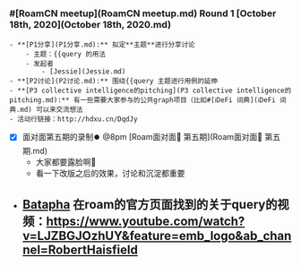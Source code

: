 
### #[RoamCN meetup](RoamCN meetup.md) Round 1 [October 18th, 2020](October 18th, 2020.md)
    - **[P1分享](P1分享.md):** 拟定**主题**进行分享讨论
        - 主题：{{query 的用法
        - 发起者
            - [Jessie](Jessie.md)
    - **[P2讨论](P2讨论.md):** 围绕{{query 主题进行用例的延伸
    - **[P3 collective intelligence的pitching](P3 collective intelligence的pitching.md):** 有一些需要大家参与的公共graph项目（比如#[ℹ︎DeFi 词典](ℹ︎DeFi 词典.md) 可以来交流想法
    - 活动行链接：http://hdxu.cn/DqdJy
- [x] 面对面第五期的录制⏺️  @8pm [Roam面对面🍜 第五期](Roam面对面🍜 第五期.md)
    - 大家都要露脸啊🤩 
    - 看一下改版之后的效果，讨论和沉淀都重要
- [Batapha](Batapha.md) 在roam的官方页面找到的关于query的视频：https://www.youtube.com/watch?v=LJZBGJOzhUY&feature=emb_logo&ab_channel=RobertHaisfield
    - 
